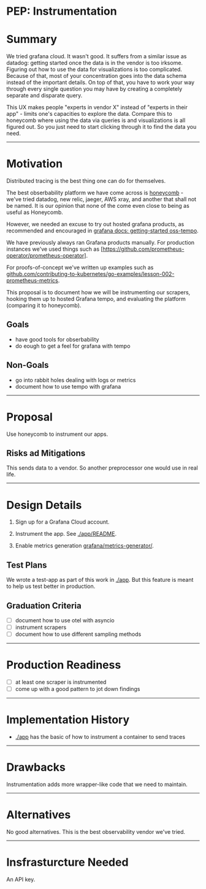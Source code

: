 # PEP: Instrumentation


# Summary

We tried grafana cloud.
It wasn't good.
It suffers from a similar issue as datadog: getting started once the data is in the vendor is too irksome. Figuring out how to use the data for visualizations is too complicated.
Because of that, most of your concentration goes into the data schema instead of the important details.
On top of that, you have to work your way through every single question you may have by creating a completely separate and disparate query.

This UX makes people "experts in vendor X" instead of "experts in their app" - limits one's capacities to explore the data. 
Compare this to honeycomb where using the data via queries is and visualizations is all
figured out.
So you just need to start clicking through it to find the data you need.


---
# Motivation

Distributed tracing is the best thing one can do for themselves.

The best obserbability platform we have come across is
[honeycomb](https://www.honeycomb.io/) - we've tried datadog, new relic, jaeger, AWS xray, and another that shall not be named.
It is our opinion that none of the come even close to being as useful as Honeycomb.

However, we needed an excuse to try out hosted grafana products, as recommended and encouraged in
[grafana docs: getting-started oss-tempo](https://grafana.com/docs/tempo/latest/getting-started/?pg=oss-tempo&plcmt=resources).

We have previously always ran Grafana products manually.
For production instances we've used things such as
[https://github.com/prometheus-operator/prometheus-operator].

For proofs-of-concept we've written up examples such as
[github.com/contributing-to-kubernetes/go-examples/lesson-002-prometheus-metrics](https://github.com/contributing-to-kubernetes/go-examples/tree/master/lesson-002-prometheus-metrics).

This proposal is to document how we will be instrumenting our scrapers, hooking them up to hosted Grafana tempo, and evaluating the platform (comparing it to honeycomb).


## Goals

- have good tools for obserbability
- do eough to get a feel for grafana with tempo

## Non-Goals

- go into rabbit holes dealing with logs or metrics
- document how to use tempo with grafana


---
# Proposal

Use honeycomb to instrument our apps.

## Risks ad Mitigations

This sends data to a vendor.
So another preprocessor one would use in real life.

---
# Design Details

1. Sign up for a Grafana Cloud account.

2. Instrument the app. See [./app/README](./app/README.md).

3. Enable metrics generation [grafana/metrics-generator/](https://grafana.com/docs/grafana-cloud/send-data/traces/metrics-generator/).

## Test Plans

We wrote a test-app as part of this work in [./app](./app/).
But this feature is meant to help us test better in production.

## Graduation Criteria

- [ ] document how to use otel with asyncio
- [ ] instrument scrapers
- [ ] document how to use different sampling methods

---
# Production Readiness

- [ ] at least one scraper is instrumented
- [ ] come up with a good pattern to jot down findings

---
# Implementation History

- [./app](./app/) has the basic of how to instrument a container to send traces

---
# Drawbacks

Instrumentation adds more wrapper-like code that we need to maintain.

---
# Alternatives

No good alternatives.
This is the best observability vendor we've tried.

---
# Insfrasturcture Needed

An API key.
